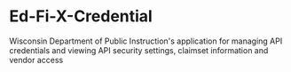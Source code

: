 # Ed-Fi-X-Credential
Wisconsin Department of Public Instruction's application for managing API credentials and viewing API security settings, claimset information and vendor access

